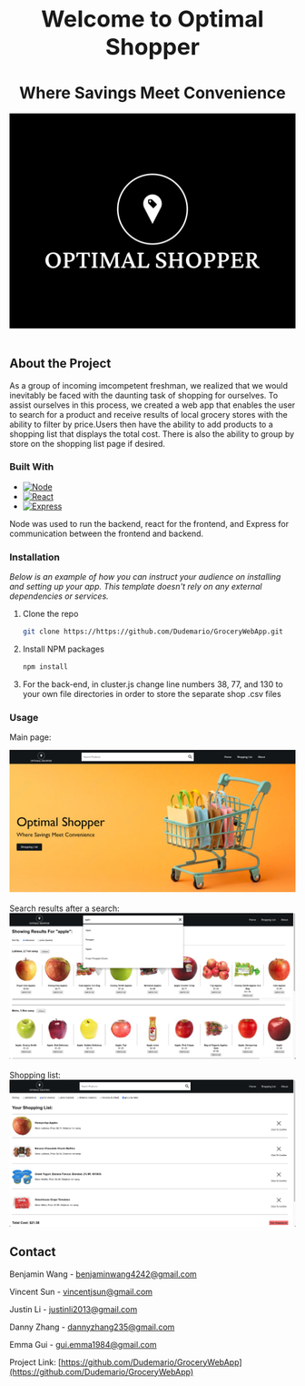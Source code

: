 
<div>
  <h3 style = "text-align: center;
                font-size: 40px;">
    Welcome to Optimal Shopper</h3>
</div>

<h1 align="center">Where Savings Meet Convenience</h1>

<div align="center">
    <img src="./grocery_webapp/src/assets/WhiteLogo.png">
</div>

</br>

## About the Project
As a group of incoming imcompetent freshman, we realized that we would inevitably be faced with the daunting task of shopping for ourselves. To assist ourselves in this process, we created a web app that enables the user to search for a product and receive results of local grocery stores with the ability to filter by price.Users then have the ability to add products to a shopping list that displays the total cost. There is also the ability to group by store on the shopping list page if desired. 

### Built With

* [![Node][Node.js]][Node-url]
* [![React][React.js]][React-url]
* [![Express][Express.js]][Express-url]

[Node.js]: https://img.shields.io/badge/Node.js-43853D?style=for-the-badge&logo=node.js&logoColor=white
[Node-url]: https://nodejs.org/en/
[React.js]: https://img.shields.io/badge/React-20232A?style=for-the-badge&logo=react&logoColor=61DAFB
[React-url]: https://reactjs.org/
[Express.js]: https://img.shields.io/badge/Express.js-404D59?style=for-the-badge
[Express-url]: https://expressjs.com/

Node was used to run the backend, react for the frontend, and Express for communication between the frontend and backend.

### Installation

_Below is an example of how you can instruct your audience on installing and setting up your app. This template doesn't rely on any external dependencies or services._

1. Clone the repo
   ```sh
   git clone https://https://github.com/Dudemario/GroceryWebApp.git
   ```
2. Install NPM packages
   ```sh
   npm install
   ```
3. For the back-end, in cluster.js change line numbers 38, 77, and 130 to your own file directories in order to store the separate shop .csv files

### Usage
Main page:
<div align="center">
    <img src="./grocery_webapp/src/assets/WebsitePage1.PNG">
</div>
</br>
Search results after a search:
<div align="center">
    <img src="./grocery_webapp/src/assets/WebsitePage2.png">
</div>
</br>
Shopping list:
<div align="center">
    <img src="./grocery_webapp/src/assets/WebsitePage3.png">
</div>

## Contact

Benjamin Wang - benjaminwang4242@gmail.com

Vincent Sun - vincentjsun@gmail.com

Justin Li - justinli2013@gmail.com

Danny Zhang - dannyzhang235@gmail.com

Emma Gui - gui.emma1984@gmail.com

Project Link: [https://github.com/Dudemario/GroceryWebApp](https://github.com/Dudemario/GroceryWebApp)
